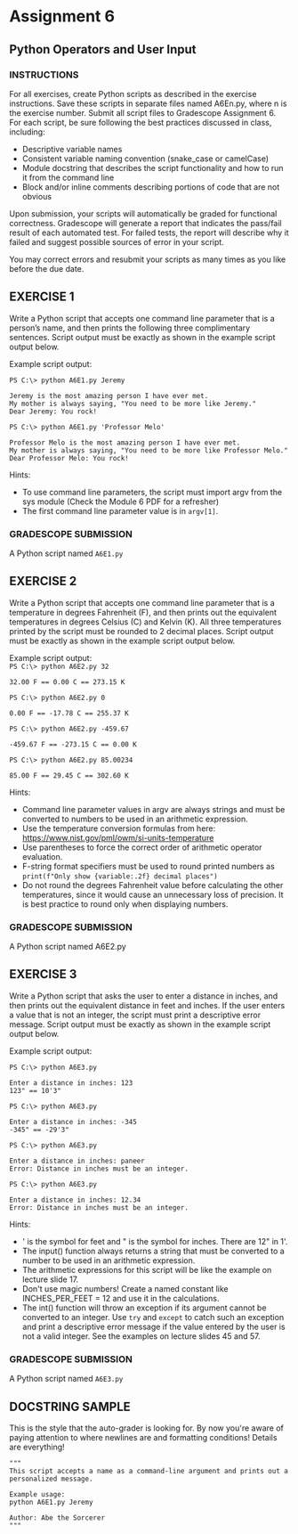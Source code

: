 # Assignment 6
## Python Operators and User Input

### INSTRUCTIONS 
For all exercises, create Python scripts as described in the exercise instructions. Save these scripts in separate files named A6En.py, where n is the exercise number. Submit all script files to Gradescope Assignment 6.
For each script, be sure following the best practices discussed in class, including:
* Descriptive variable names
* Consistent variable naming convention (snake_case or camelCase)
* Module docstring that describes the script functionality and how to run it from the 
command line
* Block and/or inline comments describing portions of code that are not obvious

Upon submission, your scripts will automatically be graded for functional correctness. Gradescope will generate a report that indicates the pass/fail result of each automated test. For failed tests, the report will describe why it failed and suggest possible sources of error in your script.

You may correct errors and resubmit your scripts as many times as you like before the due date.
 
## EXERCISE 1 

Write a Python script that accepts one command line parameter that is a person’s name, and then prints the following three complimentary sentences. Script output must be exactly as shown in the example script output below.

Example script output:

`PS C:\> python A6E1.py Jeremy`
```
Jeremy is the most amazing person I have ever met.
My mother is always saying, "You need to be more like Jeremy."
Dear Jeremy: You rock!
```

`PS C:\> python A6E1.py 'Professor Melo'`
```
Professor Melo is the most amazing person I have ever met.
My mother is always saying, "You need to be more like Professor Melo."
Dear Professor Melo: You rock!
```

Hints:
* To use command line parameters, the script must import argv from the sys module (Check the  Module 6 PDF for a refresher)
* The first command line parameter value is in `argv[1]`.

### GRADESCOPE SUBMISSION 
A Python script named `A6E1.py`
 
## EXERCISE 2 
Write a Python script that accepts one command line parameter that is a temperature in degrees Fahrenheit (F), and then prints out the equivalent temperatures in degrees Celsius (C) and Kelvin (K). All three temperatures printed by the script must be rounded to 2 decimal  places. Script output must be exactly as shown in the example script output below.

Example script output:  
`PS C:\> python A6E2.py 32`
```
32.00 F == 0.00 C == 273.15 K
```
`PS C:\> python A6E2.py 0`
```
0.00 F == -17.78 C == 255.37 K
```

`PS C:\> python A6E2.py -459.67`
```
-459.67 F == -273.15 C == 0.00 K
```

`PS C:\> python A6E2.py 85.00234`
```
85.00 F == 29.45 C == 302.60 K
```
Hints:
* Command line parameter values in argv are always strings and must be converted to numbers to be used in an arithmetic expression.
* Use the temperature conversion formulas from here: 
https://www.nist.gov/pml/owm/si-units-temperature
* Use parentheses to force the correct order of arithmetic operator evaluation.
* F-string format specifiers must be used to round printed numbers as `print(f"Only show {variable:.2f} decimal places")`
* Do not round the degrees Fahrenheit value before calculating the other temperatures, since it would cause an unnecessary loss of precision. It is best practice to round only when displaying numbers.

### GRADESCOPE SUBMISSION 
A Python script named A6E2.py
 
## EXERCISE 3 
Write a Python script that asks the user to enter a distance in inches, and then prints out the 
equivalent distance in feet and inches. If the user enters a value that is not an integer, the 
script must print a descriptive error message. Script output must be exactly as shown in the 
example script output below.

Example script output:

`PS C:\> python A6E3.py`
```
Enter a distance in inches: 123
123" == 10'3"
```
`PS C:\> python A6E3.py`
```
Enter a distance in inches: -345
-345" == -29'3"
```
`PS C:\> python A6E3.py`
```
Enter a distance in inches: paneer
Error: Distance in inches must be an integer.
```
`PS C:\> python A6E3.py`
```
Enter a distance in inches: 12.34
Error: Distance in inches must be an integer.
```
Hints:
* ' is the symbol for feet and " is the symbol for inches. There are 12" in 1'.
* The input() function always returns a string that must be converted to a number to be 
used in an arithmetic expression.
* The arithmetic expressions for this script will be like the example on lecture slide 17.
* Don't use magic numbers! Create a named constant like INCHES_PER_FEET = 12 and 
use it in the calculations.
* The int() function will throw an exception if its argument cannot be converted to an 
integer. Use `try` and `except` to catch such an exception and print a descriptive error message if the value entered by the user is not a valid integer. See the examples on lecture slides 45 and 57.

### GRADESCOPE SUBMISSION 
A Python script named `A6E3.py`

## DOCSTRING SAMPLE

This is the style that the auto-grader is looking for.  By now you're aware of paying attention to where newlines are and formatting conditions!  Details are everything! 

```
"""
This script accepts a name as a command-line argument and prints out a personalized message.

Example usage:
python A6E1.py Jeremy

Author: Abe the Sorcerer
"""

```